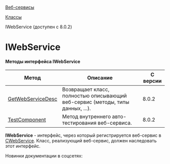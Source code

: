 [Веб-сервисы](/api_help/webservice/index.php)

[Классы](/api_help/webservice/classes/index.php)

IWebService (доступен с 8.0.2)

IWebService
===========

#### Методы интерфейса IWebService

| Метод | Описание | С версии |
| --- | --- | --- |
| [GetWebServiceDesc](/api_help/webservice/classes/iwebservice/getwebservicedesc.php) | Возвращает класс, полностью описывающий веб-сервис (методы, типы данных, ...). | 8.0.2 |
| [TestComponent](/api_help/webservice/classes/iwebservice/testcomponent.php) | Метод внутреннего авто-тестирования веб-сервиса. | 8.0.2 |

**IWebService** - интерфейс, через который регистрируется веб-сервис в [CWebService](/api_help/webservice/classes/cwebservice/index.php). Класс, реализующий веб-сервис, должен наследовать этот интерфейс.

Новинки документации в соцсетях: